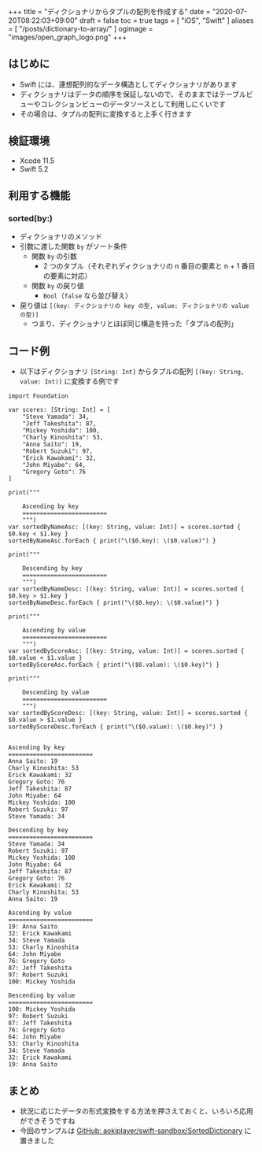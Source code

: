+++
title = "ディクショナリからタプルの配列を作成する"
date = "2020-07-20T08:22:03+09:00"
draft = false
toc = true
tags = [ "iOS", "Swift" ]
aliases = [ "/posts/dictionary-to-array/" ]
ogimage = "images/open_graph_logo.png"
+++

## はじめに
- Swift には、連想配列的なデータ構造としてディクショナリがあります
- ディクショナリはデータの順序を保証しないので、そのままではテーブルビューやコレクションビューのデータソースとして利用しにくいです
- その場合は、タプルの配列に変換すると上手く行きます

## 検証環境
- Xcode 11.5
- Swift 5.2

## 利用する機能
### sorted(by:)
- ディクショナリのメソッド
- 引数に渡した関数 `by` がソート条件
    - 関数 `by` の引数
        - 2 つのタプル（それぞれディクショナリの n 番目の要素と n + 1 番目の要素に対応）
    - 関数 `by` の戻り値
        - `Bool`（`false` なら並び替え）
- 戻り値は `[(key: ディクショナリの key の型, value: ディクショナリの value の型)]`
    - つまり、ディクショナリとほぼ同じ構造を持った「タプルの配列」

## コード例
- 以下はディクショナリ `[String: Int]` からタプルの配列 `[(key: String, value: Int)]` に変換する例です

```swift:SortedDictionary.playground
import Foundation

var scores: [String: Int] = [
    "Steve Yamada": 34,
    "Jeff Takeshita": 87,
    "Mickey Yoshida": 100,
    "Charly Kinoshita": 53,
    "Anna Saito": 19,
    "Robert Suzuki": 97,
    "Erick Kawakami": 32,
    "John Miyabe": 64,
    "Gregory Goto": 76
]

print("""

    Ascending by key
    ========================
    """)
var sortedByNameAsc: [(key: String, value: Int)] = scores.sorted { $0.key < $1.key }
sortedByNameAsc.forEach { print("\($0.key): \($0.value)") }

print("""

    Descending by key
    ========================
    """)
var sortedByNameDesc: [(key: String, value: Int)] = scores.sorted { $0.key > $1.key }
sortedByNameDesc.forEach { print("\($0.key): \($0.value)") }

print("""

    Ascending by value
    ========================
    """)
var sortedByScoreAsc: [(key: String, value: Int)] = scores.sorted { $0.value < $1.value }
sortedByScoreAsc.forEach { print("\($0.value): \($0.key)") }

print("""

    Descending by value
    ========================
    """)
var sortedByScoreDesc: [(key: String, value: Int)] = scores.sorted { $0.value > $1.value }
sortedByScoreDesc.forEach { print("\($0.value): \($0.key)") }
```

```zsh:出力結果

Ascending by key
========================
Anna Saito: 19
Charly Kinoshita: 53
Erick Kawakami: 32
Gregory Goto: 76
Jeff Takeshita: 87
John Miyabe: 64
Mickey Yoshida: 100
Robert Suzuki: 97
Steve Yamada: 34

Descending by key
========================
Steve Yamada: 34
Robert Suzuki: 97
Mickey Yoshida: 100
John Miyabe: 64
Jeff Takeshita: 87
Gregory Goto: 76
Erick Kawakami: 32
Charly Kinoshita: 53
Anna Saito: 19

Ascending by value
========================
19: Anna Saito
32: Erick Kawakami
34: Steve Yamada
53: Charly Kinoshita
64: John Miyabe
76: Gregory Goto
87: Jeff Takeshita
97: Robert Suzuki
100: Mickey Yoshida

Descending by value
========================
100: Mickey Yoshida
97: Robert Suzuki
87: Jeff Takeshita
76: Gregory Goto
64: John Miyabe
53: Charly Kinoshita
34: Steve Yamada
32: Erick Kawakami
19: Anna Saito
```
## まとめ
- 状況に応じたデータの形式変換をする方法を押さえておくと、いろいろ応用ができそうですね
- 今回のサンプルは [GitHub: aokiplayer/swift-sandbox/SortedDictionary](https://github.com/aokiplayer/swift-sandbox/tree/master/SortedDictionary) に置きました
